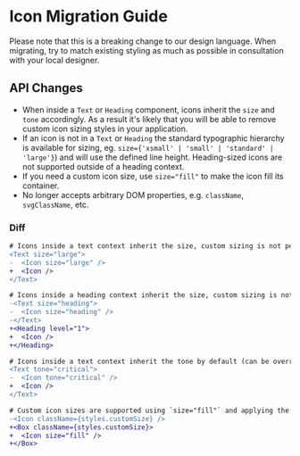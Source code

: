 # Icon Migration Guide

Please note that this is a breaking change to our design language. When migrating, try to match existing styling as much as possible in consultation with your local designer.

## API Changes

- When inside a `Text` or `Heading` component, icons inherit the `size` and `tone` accordingly. As a result it's likely that you will be able to remove custom icon sizing styles in your application.
- If an icon is not in a `Text` or `Heading` the standard typographic hierarchy is available for sizing, eg. `size={'xsmall' | 'small' | 'standard' | 'large'}`) and will use the defined line height. Heading-sized icons are not supported outside of a heading context.
- If you need a custom icon size, use `size="fill"` to make the icon fill its container.
- No longer accepts arbitrary DOM properties, e.g. `className`, `svgClassName`, etc.

### Diff

```diff
# Icons inside a text context inherit the size, custom sizing is not permitted.
<Text size="large">
-  <Icon size="large" />
+  <Icon />
</Text>

# Icons inside a heading context inherit the size, custom sizing is not permitted.
-<Text size="heading">
-  <Icon size="heading" />
-</Text>
+<Heading level="1">
+  <Icon />
+</Heading>

# Icons inside a text context inherit the tone by default (can be overridden if needed).
<Text tone="critical">
-  <Icon tone="critical" />
+  <Icon />
</Text>

# Custom icon sizes are supported using `size="fill"` and applying the class to a wrapping element.
-<Icon className={styles.customSize} />
+<Box className={styles.customSize}>
+  <Icon size="fill" />
+</Box>
```
